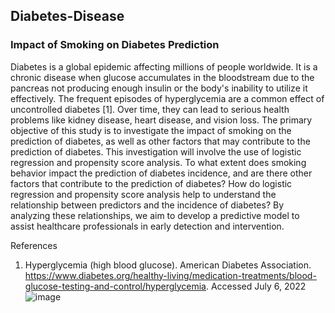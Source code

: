 ## Diabetes-Disease
### Impact of Smoking on Diabetes Prediction 

Diabetes is a global epidemic affecting millions of people worldwide. It is a chronic disease when glucose accumulates in the bloodstream due to the pancreas not producing enough insulin or the body's inability to utilize it effectively. The frequent episodes of hyperglycemia are a common effect of uncontrolled diabetes [1]. Over time, they can lead to serious health problems like kidney disease, heart disease, and vision loss.
The primary objective of this study is to investigate the impact of smoking on the prediction of diabetes, as well as other factors that may contribute to the prediction of diabetes. This investigation will involve the use of logistic regression and propensity score analysis. To what extent does smoking behavior impact the prediction of diabetes incidence, and are there other factors that contribute to the prediction of diabetes? How do logistic regression and propensity score analysis help to understand the relationship between predictors and the incidence of diabetes? By analyzing these relationships, we aim to develop a predictive model to assist healthcare professionals in early detection and intervention.

References
1. Hyperglycemia (high blood glucose). American Diabetes Association. https://www.diabetes.org/healthy-living/medication-treatments/blood-glucose-testing-and-control/hyperglycemia. Accessed July 6, 2022  
![image](https://github.com/iluv3trang/Diabetes-Disease/assets/129202410/c4cac411-824e-4a90-a56b-e928a9102b97)
